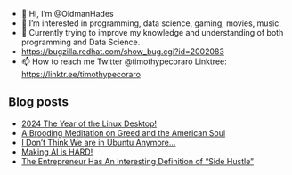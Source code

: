 - 👋 Hi, I’m @OldmanHades
- 👀 I’m interested in programming, data science, gaming, movies, music.
- 🌱 Currently trying to improve my knowledge and understanding of both programming and Data Science.
- https://bugzilla.redhat.com/show_bug.cgi?id=2002083
- 📫 How to reach me Twitter @timothypecoraro
Linktree: https://linktr.ee/timothypecoraro

## Blog posts
<!-- BLOG-POST-LIST:START -->
- [2024 The Year of the Linux Desktop!](https://medium.com/@timothypecoraro/2024-the-year-of-the-linux-desktop-c490af54b621?source=rss-5097f5c9b801------2)
- [A Brooding Meditation on Greed and the American Soul](https://medium.com/@timothypecoraro/a-brooding-meditation-on-greed-and-the-american-soul-9c768809a722?source=rss-5097f5c9b801------2)
- [I Don’t Think We are in Ubuntu Anymore…](https://medium.com/@timothypecoraro/i-dont-think-we-are-in-ubuntu-anymore-b918998f419a?source=rss-5097f5c9b801------2)
- [Making AI is HARD!](https://medium.com/@timothypecoraro/making-ai-is-hard-f7e0a60bf9b2?source=rss-5097f5c9b801------2)
- [The Entrepreneur Has An Interesting Definition of “Side Hustle”](https://medium.com/@timothypecoraro/the-entrepreneur-has-an-interesting-definition-of-side-hustle-f497de07261c?source=rss-5097f5c9b801------2)
<!-- BLOG-POST-LIST:END -->
